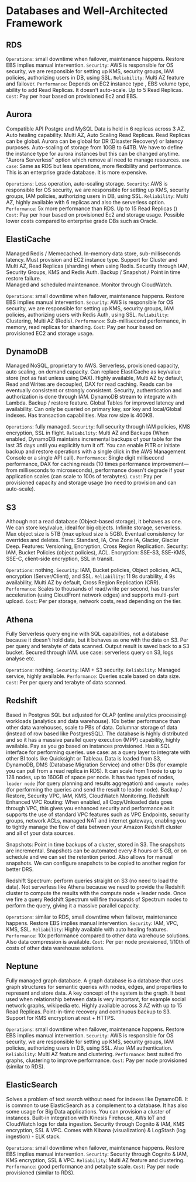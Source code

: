 # Databases and Well-Architected Framework

## RDS

`Operations`: small downtime when failover, maintenance happens. Restore EBS implies manual intervention.
`Security`: AWS is responsible for OS security, we are responsible for setting up KMS, security groups, IAM policies, authorizing users in DB, using SSL.
`Reliability`: Multi AZ feature and failover.
`Performance`: Depends on EC2 instance type , EBS volume type, ability to add Read Replicas. It doesn't auto-scale. Up to 5 Read Replicas.
`Cost`: Pay per hour based on provisioned Ec2 and EBS.

## Aurora

Compatible API Postgre and MySQL
Data is held in 6 replicas across 3 AZ.
Auto healing capability.
Multi AZ, Auto Scaling Read Replicas.
Read Replicas can be global.
Aurora can be global for DR (Disaster Recovery) or latency purposes.
Auto-scaling of storage from 10GB to 64TB.
We have to define the instance type for aurora instances but this can be changed anytime.
"Aurora Serverless" option which remove all need to manage resources.
`use case`: Same as RDS but less operations, more flexibility and performance. This is an enterprise grade database. It is more expensive.

`Operations`: Less operation, auto-scaling storage.
`Security`: AWS is responsible for OS security, we are responsible for setting up KMS, security groups, IAM policies, authorizing users in DB, using SSL.
`Reliability`: Multi AZ, highly available with 6 replicas and also the serverless option.
`Performance`: 5x more performance than RDS. Up to 15 Read Replicas ()
`Cost`: Pay per hour based on provisioned Ec2 and storage usage. Possible lower costs compared to enterprise grade DBs such as Oracle.

## ElastiCache

Managed Redis / Memecached.
In-memory data store, sub-milliseconds latency.
Must provision and EC2 instance type.
Support for Cluster and Multi AZ, Read Replicas (sharding) when using Redis.
Security through IAM, Security Groups, KMS and Redis Auth.
Backup / Snapshot / Point in time restore failure.  
Managed and scheduled maintenance.
Monitor through CloudWatch.

`Operations`: small downtime when failover, maintenance happens. Restore EBS implies manual intervention.
`Security`: AWS is responsible for OS security, we are responsible for setting up KMS, security groups, IAM policies, authorizing users with Redis Auth, using SSL.
`Reliability`: Clustering, Multi AZ (Redis).
`Performance`: Sub-millisecond performance, in memory, read replicas for sharding.
`Cost`: Pay per hour based on provisioned EC2 and storage usage.

## DynamoDB

Managed NoSQL, proprietary to AWS.
Serverless, provisioned capacity, auto scaling, on demand capacity.
Can replace ElastiCache as key/value store (not as fast unless using DAX).
Highly available, Multi AZ by default, Read and Writes are decoupled, DAX for read caching.
Reads can be eventually consistent or strongly consistent.
Security, authentication and authorization is done through IAM.
DynamoDB stream to integrate with Lambda.
Backup / restore feature.
Global Tables for improved latency and availability.
Can only be queried on primary key, sor key and local/Global indexes.
Has transaction capabilities.
Max row size is 400KB.

`Operations`: fully managed.
`Security`: full security through IAM policies, KMS encryption, SSL in flight.
`Reliability`: Multi AZ and Backups (When enabled, DynamoDB maintains incremental backups of your table for the last 35 days until you explicitly turn it off. You can enable PITR or initiate backup and restore operations with a single click in the AWS Management Console or a single API call).
`Performance`: Single digit millisecond performance, DAX for caching reads (10 times performance improvement—from milliseconds to microseconds), performance doesn't degrade if your application scales (can scale to 100s of terabytes).
`Cost`: Pay per provisioned capacity and storage usage (no need to provision and can auto-scale).

## S3

Although not a read database (Object-based storage), it behaves as one. We can store key/value, ideal for big objects.
Infinite storage, serverless.
Max object size is 5TB (max upload size is 5GB).
Eventual consistency for overrides and deletes.
Tiers: Standard, IA, One Zone IA, Glacier, Glacier Deep.
Features: Versioning, Encryption, Cross Region Replication.
Security: IAM, Bucket Policies (object policies), ACL.
Encryption: SSE-S3, SSE-KMS, SSE-C, client-side encryption, SSL in transit.

`Operations`: nothing.
`Security`: IAM, Bucket policies, Object policies, ACL, encryption (Server/Client), and SSL.
`Reliability`: 11 9s durability, 4 9s availability, Multi AZ by default, Cross Region Replication (CRR).
`Performance`: Scales to thousands of read/write per second, has transfer acceleration (using CloudFront network edges) and supports multi-part upload.
`Cost`: Per per storage, network costs, read depending on the tier.

## Athena

Fully Serverless query engine with SQL capabilities, not a database because it doesn't hold data, but it behaves as one with the data on S3.
Per per query and terabyte of data scanned.
Output result is saved back to a S3 bucket.
Secured through IAM.
use case: serverless query on S3, logs analyse etc.

`Operations`: nothing.
`Security`: IAM + S3 security.
`Reliability`: Managed service, highly available.
`Performance`: Queries scale based on data size.
`Cost`: Per per query and terabyte of data scanned.

## Redshift

Based in Postgres SQL but adjusted for OLAP (online analytics processing) workloads (analytics and data warehouse).
10x better performance than other data warehouses, scale to PBs of data.
Columnar storage of data (instead of row based like PostgresSQL).
The database is highly distributed and so it has a massive parallel query execution (MPP) capability, highly available.
Pay as you go based on instances provisioned.
Has a SQL interface for performing queries.
use case: as a query layer to integrate with other BI tools like Quicksight or Tableau.
Data is loaded from S3, DynamoDB, DMS (Database Migration Service) and other DBs (for example you can pull from a read replica in RDS).
It can scale from 1 node to up to 128 nodes, up to 160GB of space per node.
It has two types of nodes, `leader node` (for query planning and results aggregation) and `compute nodes` (for performing the queries and send the result to leader node).
Backup / Restore, Security VPC, IAM, KMS, CloudWatch Monitoring.
Redshift Enhanced VPC Routing: When enabled, all Copy/Unloaded data goes through VPC, this gives you enhanced security and performance as it supports the use of standard VPC features such as VPC Endpoints, security groups, network ACLs, managed NAT and internet gateways, enabling you to tightly manage the flow of data between your Amazon Redshift cluster and all of your data sources.

Snapshots: Point in time backups of a cluster, stored in S3. The snapshots are incremental. Snapshots can be automated every 8 hours or 5 GB, or on schedule and we can set the retention period. Also allows for manual snapshots. We can configure snapshots to be copied to another region for better DRS.

Redshift Spectrum: perform queries straight on S3 (no need to load the data). Not serverless like Athena because we need to provide the Redshift cluster to compute the results with the compute node + leader node. Once we fire a query Redshift Spectrum will fire thousands of Spectrum nodes to perform the query, giving it a massive parallel capacity.

`Operations`: similar to RDS, small downtime when failover, maintenance happens. Restore EBS implies manual intervention.
`Security`: IAM, VPC, KMS, SSL.
`Reliability`: Highly available with auto healing features.
`Performance`: 10x performance compared to other data warehouse solutions. Also data compression is available.
`Cost`: Per per node provisioned, 1/10th of costs of other data warehouse solutions.

## Neptune

Fully managed graph database. A graph database is a database that uses graph structures for semantic queries with nodes, edges, and properties to represent and store data. A key concept of the system is the graph.
It best used when relationship between data is very important, for example social network graphs, wikipedia etc.
Highly available across 3 AZ with up to 15 Read Replicas.
Point-in-time recovery and continuous backup to S3.
Support for KMS encryption at rest + HTTPS.

`Operations`: small downtime when failover, maintenance happens. Restore EBS implies manual intervention.
`Security`: AWS is responsible for OS security, we are responsible for setting up KMS, security groups, IAM policies, authorizing users in DB, using SSL. Also IAM authentication.
`Reliability`: Multi AZ feature and clustering.
`Performance`: best suited fro graphs, clustering to improve performance.
`Cost`: Pay per node provisioned (similar to RDS).

## ElasticSearch

Solves a problem of text search without need for indexes like DynamoDB.
It is common to use ElasticSearch as a complement to a database.
It has also some usage for Big Data applications.
You can provision a cluster of instances.
Built-in integration with Kinesis Firehouse, AWs IoT and CloudWatch logs for data ingestion.
Security through Cognito & IAM, KMS encryption, SSL & VPC.
Comes with Kibana (visualization) & LogStash (log ingestion) - ELK stack.

`Operations`: small downtime when failover, maintenance happens. Restore EBS implies manual intervention.
`Security`: Security through Cognito & IAM, KMS encryption, SSL & VPC.
`Reliability`: Multi AZ feature and clustering.
`Performance`: good performance and petabyte scale.
`Cost`: Pay per node provisioned (similar to RDS).
